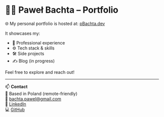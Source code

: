 # 🧑‍💻 Paweł Bachta – Portfolio

🌐 My personal portfolio is hosted at: [pBachta.dev](https://pBachta.dev)

It showcases my:
- 💼 Professional experience
- ⚙️ Tech stack & skills
- 🛠️ Side projects
- ✍️ Blog (in progress)

Feel free to explore and reach out!

---

📫 **Contact**  
📍 Based in Poland (remote-friendly)  
📧 bachta.pawel@gmail.com  
🔗 [LinkedIn](https://www.linkedin.com/in/paweł-bachta-9065ab125/)  
💻 [GitHub](https://github.com/pBachta)
